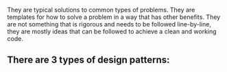 They are typical solutions to common types of problems. They are templates for how to solve a problem in a way that has other benefits. They are not something that is rigorous and needs to be followed line-by-line, they are mostly ideas that can be followed to achieve a clean and working code.

There are 3 types of design patterns:
- 
